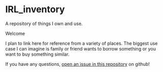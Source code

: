 # IRL_inventory

A repository of things I own and use. 

Welcome

I plan to link here for reference from a variety of places. 
The biggest use case I can imagine is family or friend wants to borrow something or you want to buy something similar. 

If you have any questions, [open an issue in this repository](https://github.com/nate-bensusen/IRL_inventory/issues) on github!

